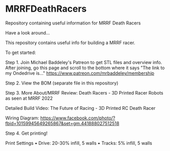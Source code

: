 # MRRFDeathRacers
Repository containing useful information for MRRF Death Racers

Have a look around... 

This repository contains useful info for building a MRRF racer.

To get started:

Step 1. Join Michael Baddeley's Patreon to get STL files and overview info. 
After joining, go this page and scroll to the bottom where it says "The link to my  Ondedrive is…"
https://www.patreon.com/mrbaddeley/membership

Step 2. View the BOM (separate file in this repository)

Step 3. More About/MRRF Review: Death Racers - 3D Printed Racer Robots as seen at MRRF 2022

Detailed Build Video:
The Future of Racing - 3D Printed RC Death Racer


Wiring Diagram:
https://www.facebook.com/photo/?fbid=10159945649265867&set=gm.441888027512518

Step 4. Get printing!

Print Settings
	• Drive: 20-30% infill, 5 walls
	• Tracks: 5% infill, 5 walls
